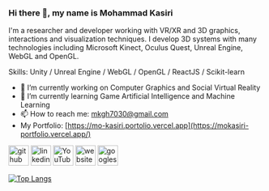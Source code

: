 ### Hi there 👋, my name is Mohammad Kasiri
I'm a researcher and developer working with VR/XR and 3D graphics, interactions and visualization techniques. I develop 3D systems with many technologies including Microsoft Kinect, Oculus Quest, Unreal Engine, WebGL and OpenGL.

Skills: Unity / Unreal Engine / WebGL / OpenGL /  ReactJS /  Scikit-learn

- 🔭 I’m currently working on Computer Graphics and Social Virtual Reality 
- 🌱 I’m currently learning Game Artificial Intelligence and Machine Learning 
- 📫 How to reach me: mkgh7030@gmail.com
- My Portfolio: [https://mo-kasiri.portolio.vercel.app](https://mokasiri-portfolio.vercel.app/)


[<img src='https://cdn.jsdelivr.net/npm/simple-icons@3.0.1/icons/github.svg' alt='github' height='40'>](https://github.com/mo-kasiri)  [<img src='https://cdn.jsdelivr.net/npm/simple-icons@3.0.1/icons/linkedin.svg' alt='linkedin' height='40'>](https://www.linkedin.com/in/https://www.linkedin.com/in/mohammad-kasiri-979b8513a//)  [<img src='https://cdn.jsdelivr.net/npm/simple-icons@3.0.1/icons/youtube.svg' alt='YouTube' height='40'>](https://www.youtube.com/@mokasiri)  [<img src='https://cdn.jsdelivr.net/npm/simple-icons@3.0.1/icons/icloud.svg' alt='website' height='40'>](https://mokasiri-portfolio.vercel.app/)  [<img src='https://cdn.jsdelivr.net/npm/simple-icons@3.0.1/icons/googlescholar.svg' alt='googlescholar' height='40'>](https://mokasiri-portfolio.vercel.app/)  

[![Top Langs](https://github-readme-stats.vercel.app/api/top-langs/?username=mo-kasiri)](https://github.com/anuraghazra/github-readme-stats)
